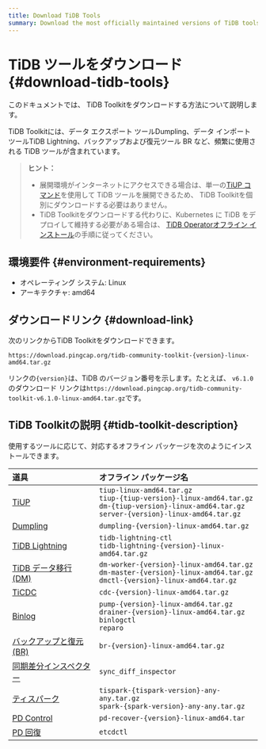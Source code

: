 ```yaml
---
title: Download TiDB Tools
summary: Download the most officially maintained versions of TiDB tools.
---
```


# TiDB ツールをダウンロード {#download-tidb-tools}

このドキュメントでは、 TiDB Toolkitをダウンロードする方法について説明します。

TiDB Toolkitには、データ エクスポート ツールDumpling、データ インポート ツールTiDB Lightning、バックアップおよび復元ツール BR など、頻繁に使用される TiDB ツールが含まれています。

> **ヒント：**
>
> -   展開環境がインターネットにアクセスできる場合は、単一の[TiUP コマンド](/tiup/tiup-component-management.md)を使用して TiDB ツールを展開できるため、 TiDB Toolkitを個別にダウンロードする必要はありません。
> -   TiDB Toolkitをダウンロードする代わりに、Kubernetes に TiDB をデプロイして維持する必要がある場合は、 [TiDB Operatorオフライン インストール](https://docs.pingcap.com/tidb-in-kubernetes/stable/deploy-tidb-operator#offline-installation)の手順に従ってください。

## 環境要件 {#environment-requirements}

-   オペレーティング システム: Linux
-   アーキテクチャ: amd64

## ダウンロードリンク {#download-link}

次のリンクからTiDB Toolkitをダウンロードできます。

```
https://download.pingcap.org/tidb-community-toolkit-{version}-linux-amd64.tar.gz
```

リンクの`{version}`は、TiDB のバージョン番号を示します。たとえば、 `v6.1.0`のダウンロード リンクは`https://download.pingcap.org/tidb-community-toolkit-v6.1.0-linux-amd64.tar.gz`です。

## TiDB Toolkitの説明 {#tidb-toolkit-description}

使用するツールに応じて、対応するオフライン パッケージを次のようにインストールできます。

| 道具                                                                  | オフライン パッケージ名                                                                                                                                                    |
| :------------------------------------------------------------------ | :-------------------------------------------------------------------------------------------------------------------------------------------------------------- |
| [TiUP](/tiup/tiup-overview.md)                                      | `tiup-linux-amd64.tar.gz` <br/>`tiup-{tiup-version}-linux-amd64.tar.gz` <br/>`dm-{tiup-version}-linux-amd64.tar.gz` <br/> `server-{version}-linux-amd64.tar.gz` |
| [Dumpling](/dumpling-overview.md)                                   | `dumpling-{version}-linux-amd64.tar.gz`                                                                                                                         |
| [TiDB Lightning](/tidb-lightning/tidb-lightning-overview.md)        | `tidb-lightning-ctl` <br/>`tidb-lightning-{version}-linux-amd64.tar.gz`                                                                                         |
| [TiDB データ移行 (DM)](/dm/dm-overview.md)                               | `dm-worker-{version}-linux-amd64.tar.gz` <br/>`dm-master-{version}-linux-amd64.tar.gz` <br/>`dmctl-{version}-linux-amd64.tar.gz`                                |
| [TiCDC](/ticdc/ticdc-overview.md)                                   | `cdc-{version}-linux-amd64.tar.gz`                                                                                                                              |
| [Binlog](/tidb-binlog/tidb-binlog-overview.md)                      | `pump-{version}-linux-amd64.tar.gz` <br/>`drainer-{version}-linux-amd64.tar.gz` <br/>`binlogctl` <br/>`reparo`                                                  |
| [バックアップと復元 (BR)](/br/backup-and-restore-overview.md)                | `br-{version}-linux-amd64.tar.gz`                                                                                                                               |
| [同期差分インスペクター](/sync-diff-inspector/sync-diff-inspector-overview.md) | `sync_diff_inspector`                                                                                                                                           |
| [ティスパーク](/tispark-overview.md)                                      | `tispark-{tispark-version}-any-any.tar.gz` <br/>`spark-{spark-version}-any-any.tar.gz`                                                                          |
| [PD Control](/pd-control.md)                                        | `pd-recover-{version}-linux-amd64.tar`                                                                                                                          |
| [PD 回復](/pd-recover.md)                                             | `etcdctl`                                                                                                                                                       |

